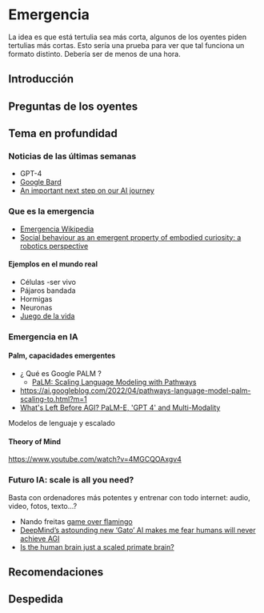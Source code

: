 #  Emergencia

La idea es que está tertulia sea más corta, algunos de los oyentes piden tertulias más cortas. Esto sería una prueba para ver que tal funciona un formato distinto. Debería ser de menos de una hora.

## Introducción

## Preguntas de los oyentes

## Tema en profundidad

### Noticias de las últimas semanas

- GPT-4 
- [Google Bard](https://bard.google.com/)
- [An important next step on our AI journey](https://blog.google/technology/ai/bard-google-ai-search-updates/)

### Que es la emergencia

- [Emergencia Wikipedia](https://es.wikipedia.org/wiki/Emergencia_(filosof%C3%ADa))
- [Social behaviour as an emergent property of embodied curiosity: a robotics perspective](https://www.ncbi.nlm.nih.gov/pmc/articles/PMC6452242/)

#### Ejemplos en el mundo real

- Células -ser vivo
- Pájaros bandada
- Hormigas
- Neuronas
- [Juego de la vida](https://es.wikipedia.org/wiki/Juego_de_la_vida)

### Emergencia en IA

#### Palm, capacidades emergentes

- ¿ Qué es Google PALM ?
  - [PaLM: Scaling Language Modeling with Pathways](https://arxiv.org/pdf/2204.02311.pdf)
- https://ai.googleblog.com/2022/04/pathways-language-model-palm-scaling-to.html?m=1
- [What's Left Before AGI? PaLM-E, 'GPT 4' and Multi-Modality](https://www.youtube.com/watch?v=EzEuylNSn-Q)

Modelos de lenguaje y escalado

#### Theory of Mind 

https://www.youtube.com/watch?v=4MGCQOAxgv4

### Futuro IA: scale is all you need?

Basta con ordenadores más potentes y entrenar con todo internet: audio, video, fotos, texto...?
- Nando freitas [game over flamingo](https://twitter.com/NandoDF/status/1523591529671012354)
- [DeepMind’s astounding new ‘Gato’ AI makes me fear humans will never achieve AGI](https://thenextweb.com/news/deepminds-astounding-new-gato-ai-makes-fear-humans-will-never-achieve-agi)
- [Is the human brain just a scaled primate brain?](https://twitter.com/Tim_Dettmers/status/1637594465065119744?s=20)

## Recomendaciones

## Despedida
